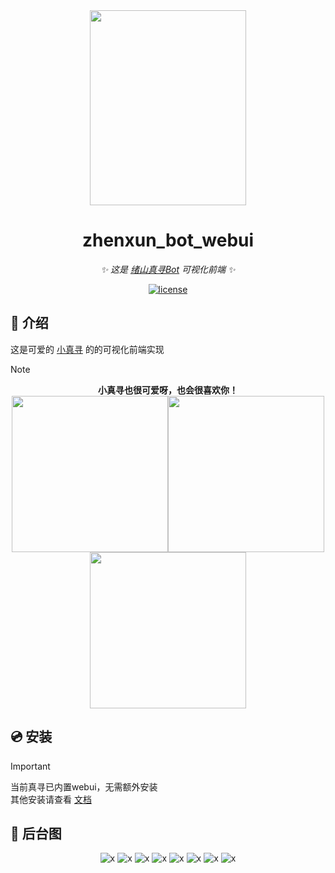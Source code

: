 <div align=center>

<img width="250" height="312" src="https://github.com/HibiKier/nonebot-plugin-zxpm/blob/main/docs_image/tt.jpg"/>

</div>

<div align="center">

# zhenxun_bot_webui

_✨ 这是 [绪山真寻Bot](https://github.com/HibiKier/zhenxun_bot) 可视化前端 ✨_

<!-- ![python](https://img.shields.io/badge/python-v3.9%2B-blue)
![nonebot](https://img.shields.io/badge/nonebot-v2.1.3-yellow)
![onebot](https://img.shields.io/badge/onebot-v11-black) -->
[![license](https://img.shields.io/badge/license-AGPL3.0-FE7D37)](https://github.com/HibiKier/zhenxun_bot_webui/blob/main/LICENSE)

</div>

## 📖 介绍

这是可爱的 [小真寻](https://github.com/HibiKier/zhenxun_bot) 的的可视化前端实现

> [!NOTE]
>
> <div align="center"><b>小真寻也很可爱呀，也会很喜欢你！</b></div>
>
> <div align="center"><img width="250" height="250" src="https://github.com/HibiKier/nonebot-plugin-zxpm/blob/main/docs_image/tt3.png"/><img width="250" height="250" src="https://github.com/HibiKier/nonebot-plugin-zxpm/blob/main/docs_image/tt1.png"/><img width="250" height="250" src="https://github.com/HibiKier/nonebot-plugin-zxpm/blob/main/docs_image/tt2.png"/></div>

## 💿 安装

> [!IMPORTANT]
> 当前真寻已内置webui，无需额外安装  
> 其他安装请查看 [文档](https://hibikier.github.io/zhenxun_bot/install/webui/install-webui-default)

## 🎁 后台图

<div align="center">

![x](https://raw.githubusercontent.com/HibiKier/zhenxun_bot_webui/main/docs_image/0.png)
![x](https://raw.githubusercontent.com/HibiKier/zhenxun_bot_webui/main/docs_image/1.png)
![x](https://raw.githubusercontent.com/HibiKier/zhenxun_bot_webui/main/docs_image/2.png)
![x](https://raw.githubusercontent.com/HibiKier/zhenxun_bot_webui/main/docs_image/3.png)
![x](https://raw.githubusercontent.com/HibiKier/zhenxun_bot_webui/main/docs_image/4.png)
![x](https://raw.githubusercontent.com/HibiKier/zhenxun_bot_webui/main/docs_image/5.png)
![x](https://raw.githubusercontent.com/HibiKier/zhenxun_bot_webui/main/docs_image/6.png)
![x](https://raw.githubusercontent.com/HibiKier/zhenxun_bot_webui/main/docs_image/7.png)

</div>
